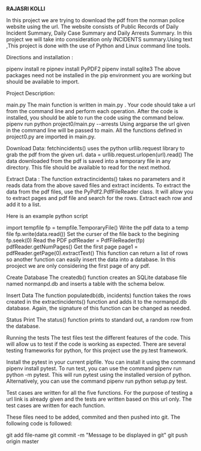 **RAJASRI KOLLI**


In this project we are trying to download the pdf from the norman police website using the url. The website consists of Public Records of Daily Incident Summary, Daily Case Summary and Daily Arrests Summary. In this project we will take into consideration only INCIDENTS summary.Using text ,This project is done with the use of Python and Linux command line tools.


Directions and installation :

pipenv install re
pipnev install PyPDF2
pipenv install sqlite3
The above packages need not be installed in the pip environment you are working but should be available to import.

Project Description:

main.py
The main function is written in main.py . Your code should take a url from the command line and perform each operation. After the code is installed, you should be able to run the code using the command below.
pipenv run python project0/main.py --arrests <url>
Using argparse the url given in the command line will be passed to main. All the functions defined in project0.py are imported in main.py.

Download Data:
fetchincidents() uses the python urllib.request library to grab the pdf from the given url.
data = urllib.request.urlopen(url).read()
The data downloaded from the pdf is saved into a temporary file in any directory. This file should be available to read for the next method.

Extract Data :
The function extractincidents() takes no parameters and it reads data from the above saved files and extract incidents.
To extract the data from the pdf files, use the PyPdf2.PdfFileReader class. It will allow you to extract pages and pdf file and search for the rows. Extract each row and add it to a list.

Here is an example python script 

import tempfile
fp = tempfile.TemporaryFile()
Write the pdf data to a temp file
fp.write(data.read())
 Set the curser of the file back to the begining
fp.seek(0)
 Read the PDF
pdfReader = PdfFileReader(fp)
pdfReader.getNumPages()
 Get the first page
page1 = pdfReader.getPage(0).extractText()
This function can return a list of rows so another function can easily insert the data into a database. In this prooject we are only considering the first page of any pdf.

Create Database
The createdb() function creates an SQLite database file named normanpd.db and inserts a table with the schema below.


Insert Data
The function populatedb(db, incidents) function takes the rows created in the extractincidents() function and adds it to the normanpd.db database. Again, the signature of this function can be changed as needed.


Status Print
The status() function prints to standard out, a random row from the database. 


Running the tests
The test files test the different features of the code. This will allow us to test if the code is working as expected. There are several testing frameworks for python, for this project use the py.test framework.


Install the pytest in your current pipfile. You can install it using the command pipenv install pytest. To run test, you can use the command pipenv run python -m pytest. This will run pytest using the installed version of python. Alternatively, you can use the command pipenv run python setup.py test.

Test cases are written for all the five functions. For the purpose of testing a url link is already given and the tests are written based on this url only. The test cases are written for each function.


These files need to be added, commited and then pushed into git. The following code is followed:

git add file-name
git commit -m "Message to be displayed in git"
git push origin master
